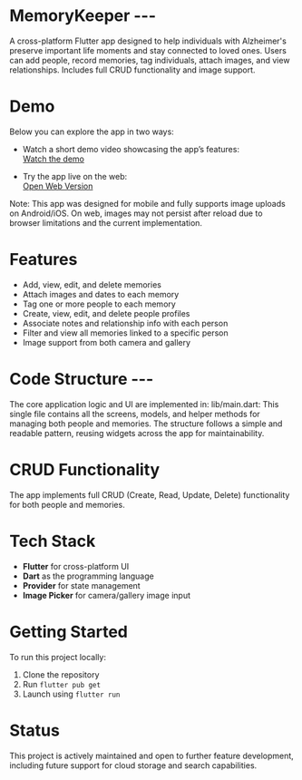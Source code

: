 # MemoryKeeper ---
A cross-platform Flutter app designed to help individuals with Alzheimer's preserve important life moments and stay connected to loved ones. Users can add people, record memories, tag individuals, attach images, and view relationships. Includes full CRUD functionality and image support.

# Demo

Below you can explore the app in two ways:

- Watch a short demo video showcasing the app’s features:  
  [Watch the demo](https://drive.google.com/file/d/1RYglfXINdpDYyMgC_S1dz_KvJWP2q5jE/view?usp=sharing)

- Try the app live on the web:  
  [Open Web Version](https://kenan-t.github.io/MemoryKeeper/)

Note: This app was designed for mobile and fully supports image uploads on Android/iOS. On web, images may not persist after reload due to browser limitations and the current implementation.


# Features

- Add, view, edit, and delete memories
- Attach images and dates to each memory
- Tag one or more people to each memory
- Create, view, edit, and delete people profiles
- Associate notes and relationship info with each person
- Filter and view all memories linked to a specific person
- Image support from both camera and gallery

# Code Structure ---

The core application logic and UI are implemented in: lib/main.dart:
This single file contains all the screens, models, and helper methods for managing both people and memories. The structure follows a simple and readable pattern, reusing widgets across the app for maintainability.

# CRUD Functionality

The app implements full CRUD (Create, Read, Update, Delete) functionality for both people and memories.

# Tech Stack

- **Flutter** for cross-platform UI
- **Dart** as the programming language
- **Provider** for state management
- **Image Picker** for camera/gallery image input

# Getting Started

To run this project locally:

1. Clone the repository  
2. Run `flutter pub get`  
3. Launch using `flutter run`  

# Status

This project is actively maintained and open to further feature development, including future support for cloud storage and search capabilities.
